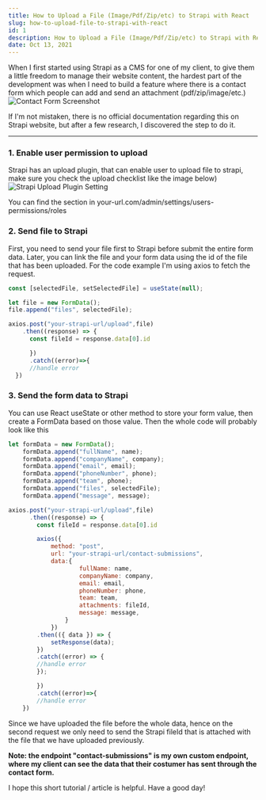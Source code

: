 ```yaml
---
title: How to Upload a File (Image/Pdf/Zip/etc) to Strapi with React
slug: how-to-upload-file-to-strapi-with-react
id: 1
description: How to Upload a File (Image/Pdf/Zip/etc) to Strapi with React
date: Oct 13, 2021
---
```


When I first started using Strapi as a CMS for one of my client, to give them a little freedom to manage their website content, the hardest part of the development was when I need to build a feature where there is a contact form which people can add and send an attachment (pdf/zip/image/etc.)
![Contact Form Screenshot](https://dev-to-uploads.s3.amazonaws.com/uploads/articles/8i1imon4war4yf1ghqpb.jpg)

If I'm not mistaken, there is no official documentation regarding this on Strapi website, but after a few research, I discovered the step to do it.

---

### 1. Enable user permission to upload 

Strapi has an upload plugin, that can enable user to upload file to strapi, make sure you check the upload checklist like the image below)
![Strapi Upload Plugin Setting](https://dev-to-uploads.s3.amazonaws.com/uploads/articles/nj3d4u4h92oz2gmho2tz.png)

You can find the section in your-url.com/admin/settings/users-permissions/roles

### 2. Send file to Strapi

First, you need to send your file first to Strapi before submit the entire form data. Later, you can link the file and your form data using the id of the file that has been uploaded. For the code example I'm using axios to fetch the request.

```javascript
const [selectedFile, setSelectedFile] = useState(null);

let file = new FormData();
file.append("files", selectedFile);

axios.post("your-strapi-url/upload",file)
    .then((response) => {
      const fileId = response.data[0].id

      })
      .catch((error)=>{
      //handle error
  })
```

### 3. Send the form data to Strapi

You can use React useState or other method to store your form value, then create a FormData based on those value. Then the whole code will probably look like this

```javascript
let formData = new FormData();
    formData.append("fullName", name);
    formData.append("companyName", company);
    formData.append("email", email);
    formData.append("phoneNumber", phone);
    formData.append("team", phone);
    formData.append("files", selectedFile);
    formData.append("message", message);

axios.post("your-strapi-url/upload",file)
      .then((response) => {
        const fileId = response.data[0].id

        axios({
            method: "post",
            url: "your-strapi-url/contact-submissions",
            data:{
                    fullName: name,
                    companyName: company,
                    email: email,
                    phoneNumber: phone,
                    team: team,
                    attachments: fileId,
                    message: message,
                }
            })
        .then(({ data }) => {
            setResponse(data);
        })
        .catch((error) => {
        //handle error
        });

        })
        .catch((error)=>{
        //handle error
    })
```
Since we have uploaded the file before the whole data, hence on the second request we only need to send the Strapi fileId that is attached with the file that we have uploaded previously.

**Note: the endpoint "contact-submissions" is my own custom endpoint, where my client can see the data that their costumer has sent through the contact form.**


I hope this short tutorial / article is helpful. Have a good day!
 
